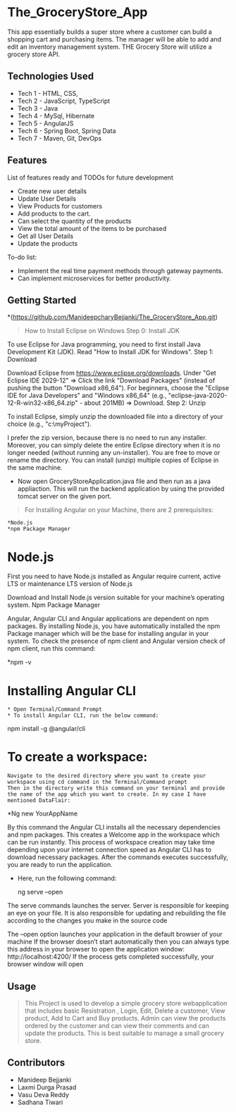 # The_GroceryStore_App

This app essentially builds a super store where a customer can build a shopping cart and purchasing items. The manager will be able to add and edit an inventory management system. THE Grocery Store will utilize a grocery store API.

## Technologies Used

* Tech 1 - HTML, CSS, 
* Tech 2 - JavaScript, TypeScript
* Tech 3 - Java
* Tech 4 - MySql, Hibernate
* Tech 5 - AngularJS
* Tech 6 - Spring Boot, Spring Data
* Tech 7 - Maven, Git, DevOps

## Features

List of features ready and TODOs for future development
* Create new user details 
* Update User Details
* View Products for customers
* Add products to the cart.
* Can select the quantity of the products
* View the total amount of the items to be purchased
* Get all User Details
* Update the products

To-do list:
* Implement the real time payment methods through gateway payments.
* Can implement microservices for better productivity.

## Getting Started
   
*(https://github.com/ManideepcharyBejjanki/The_GroceryStore_App.git) 

>How to Install Eclipse on Windows
Step 0: Install JDK

To use Eclipse for Java programming, you need to first install Java Development Kit (JDK). Read "How to Install JDK for Windows".
Step 1: Download

Download Eclipse from https://www.eclipse.org/downloads. Under "Get Eclipse IDE 2029-12" ⇒ Click the link "Download Packages" (instead of pushing the button "Download x86_64"). For beginners, choose the "Eclipse IDE for Java Developers" and "Windows x86_64" (e.g., "eclipse-java-2020-12-R-win32-x86_64.zip" - about 201MB) ⇒ Download.
Step 2: Unzip

To install Eclipse, simply unzip the downloaded file into a directory of your choice (e.g., "c:\myProject").

I prefer the zip version, because there is no need to run any installer. Moreover, you can simply delete the entire Eclipse directory when it is no longer needed (without running any un-installer). You are free to move or rename the directory. You can install (unzip) multiple copies of Eclipse in the same machine.

* Now open GroceryStoreApplication.java file and then run as a java appliaction. This will run the backend application by using the provided tomcat server on the given port.


> For Installing Angular on your Machine, there are 2 prerequisites:

    *Node.js
    *npm Package Manager

# Node.js

First you need to have Node.js installed as Angular require current, active LTS or maintenance LTS version of Node.js

Download and Install Node.js version suitable for your machine’s operating system.
Npm Package Manager

Angular, Angular CLI and Angular applications are dependent on npm packages. By installing Node.js, you have automatically installed the npm Package manager which will be the base for installing angular in your system. To check the presence of npm client and Angular version check of npm client, run this command:

*npm -v

# Installing Angular CLI

    * Open Terminal/Command Prompt
    * To install Angular CLI, run the below command:

 npm install -g @angular/cli
 
 
 # To create a workspace:

    Navigate to the desired directory where you want to create your workspace using cd command in the Terminal/Command prompt
    Then in the directory write this command on your terminal and provide the name of the app which you want to create. In my case I have mentioned DataFlair:

   *Ng new YourAppName


By this command the Angular CLI installs all the necessary dependencies and npm packages. This creates a Welcome app in the workspace which can be run instantly.
This process of workspace creation may take time depending upon your internet connection speed as Angular CLI has to download necessary packages.
After the commands executes successfully, you are ready to run the application.


* Here, run the following command:

     ng serve –open


The serve commands launches the server. Server is responsible for keeping an eye on your file. It is also responsible for updating and rebuilding the file according to the changes you make in the source code 

The –open option launches your application in the default browser of your machine
If the browser doesn’t start automatically then you can always type this address in your browser to open the application window: http://localhost:4200/
If the process gets completed successfully, your browser window will open


## Usage
> This Project is used to develop a simple grocery store webapplication that includes basic Resistration , Login, Edit, Delete a customer, View product, Add to Cart and Buy products.
> Admin can view the products ordered by the customer and can view their comments and can update the products.
> This is best suitable to manage a small grocery store.

## Contributors

* Manideep Bejjanki
* Laxmi Durga Prasad
* Vasu Deva Reddy
* Sadhana Tiwari
